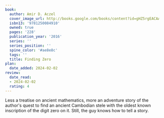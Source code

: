 ```yaml
---
book:
  author: Amir D. Aczel
  cover_image_url: http://books.google.com/books/content?id=gHZ5rgEACAAJ&printsec=frontcover&img=1&zoom=1&source=gbs_api
  isbn13: '9781250084910'
  owned: true
  pages: '228'
  publication_year: '2016'
  series: ''
  series_position: ''
  spine_color: '#ae8e8c'
  tags: ''
  title: Finding Zero
plan:
  date_added: 2024-02-02
review:
  date_read:
  - 2024-02-02
  rating: 4
---
```

Less a treatise on ancient mathematics, more an adventure story of the author's quest to find an ancient Cambodian stele with the oldest known inscription of the digit zero on it. Still, the guy knows how to tell a story. 
